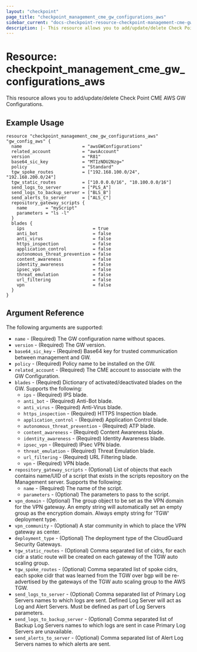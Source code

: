 ```yaml
---
layout: "checkpoint"
page_title: "checkpoint_management_cme_gw_configurations_aws"
sidebar_current: "docs-checkpoint-resource-checkpoint-management-cme-gw-configurations-aws"
description: |- This resource allows you to add/update/delete Check Point CME AWS GW Configurations.
---
```


# Resource: checkpoint_management_cme_gw_configurations_aws

This resource allows you to add/update/delete Check Point CME AWS GW Configurations.

## Example Usage

```hcl
resource "checkpoint_management_cme_gw_configurations_aws" "gw_config_aws" {
  name                       = "awsGWConfigurations"
  related_account            = "awsAccount"
  version                    = "R81"
  base64_sic_key             = "MTIzNDU2Nzg="
  policy                     = "Standard"
  tgw_spoke_routes           = ["192.168.100.0/24", "192.168.200.0/24"]
  tgw_static_routes          = ["10.0.0.0/16", "10.100.0.0/16"]
  send_logs_to_server        = ["PLS_A"]
  send_logs_to_backup_server = ["BLS_B"]
  send_alerts_to_server      = ["ALS_C"]
  repository_gateway_scripts {
    name       = "myScript"
    parameters = "ls -l"
  }
  blades {
    ips                          = true
    anti_bot                     = false
    anti_virus                   = false
    https_inspection             = false
    application_control          = false
    autonomous_threat_prevention = false
    content_awareness            = false
    identity_awareness           = false
    ipsec_vpn                    = false
    threat_emulation             = false
    url_filtering                = false
    vpn                          = false
  }
}
```

## Argument Reference

The following arguments are supported:

* `name` - (Required) The GW configuration name without spaces.
* `version` - (Required) The GW version.
* `base64_sic_key` - (Required) Base64 key for trusted communication between management and GW.
* `policy` - (Required) Policy name to be installed on the GW.
* `related_account` - (Required) The CME account to associate with the GW Configuration.
* `blades` - (Required) Dictionary of activated/deactivated blades on the GW. Supports the following:
    * `ips` - (Required) IPS blade.
    * `anti_bot` - (Required) Anti-Bot blade.
    * `anti_virus` - (Required) Anti-Virus blade.
    * `https_inspection` - (Required) HTTPS Inspection blade.
    * `application_control` - (Required) Application Control blade.
    * `autonomous_threat_prevention` - (Required) ATP blade.
    * `content_awareness` - (Required) Content Awareness blade.
    * `identity_awareness` - (Required) Identity Awareness blade.
    * `ipsec_vpn` - (Required) IPsec VPN blade.
    * `threat_emulation` - (Required) Threat Emulation blade.
    * `url_filtering` - (Required) URL Filtering blade.
    * `vpn` - (Required) VPN blade.
* `repository_gateway_scripts` - (Optional) List of objects that each contains name/UID of a script that exists in the
  scripts repository on the Management server. Supports the following:
    * `name` - (Required) The name of the script.
    * `parameters` - (Optional) The parameters to pass to the script.
* `vpn_domain` - (Optional) The group object to be set as the VPN domain for the VPN gateway.
  An empty string will automatically set an empty group as the encryption domain.
  Always empty string for 'TGW' deployment type.
* `vpn_community` - (Optional) A star community in which to place the VPN gateway as center.
* `deployment_type` - (Optional) The deployment type of the CloudGuard Security Gateways.
* `tgw_static_routes` - (Optional) Comma separated list of cidrs, for each cidr a static route will be created on each
  gateway of the TGW auto scaling group.
* `tgw_spoke_routes` - (Optional) Comma separated list of spoke cidrs, each spoke cidr that was learned from the TGW
  over bgp will be re-advertised by the gateways of the TGW auto scaling group to the AWS TGW.
* `send_logs_to_server` - (Optional) Comma separated list of Primary Log Servers names to which logs are sent. Defined
  Log Server will act as Log and Alert Servers. Must be defined as part of Log Servers parameters.
* `send_logs_to_backup_server` - (Optional) Comma separated list of Backup Log Servers names to which logs are sent in
  case Primary Log Servers are unavailable.
* `send_alerts_to_server` - (Optional) Comma separated list of Alert Log Servers names to which alerts are sent.
